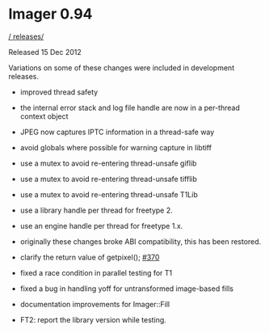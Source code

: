 # Imager 0.94

[ / ](..) [releases/](./)

Released 15 Dec 2012

Variations on some of these changes were included in development releases.

- improved thread safety

- the internal error stack and log file handle are now in a per-thread context object

- JPEG now captures IPTC information in a thread-safe way

- avoid globals where possible for warning capture in libtiff

- use a mutex to avoid re-entering thread-unsafe giflib

- use a mutex to avoid re-entering thread-unsafe tifflib

- use a mutex to avoid re-entering thread-unsafe T1Lib

- use a library handle per thread for freetype 2.

- use an engine handle per thread for freetype 1.x.

- originally these changes broke ABI compatibility, this has been restored.

- clarify the return value of getpixel(); [#370](https://github.com/tonycoz/imager/issues/370)

- fixed a race condition in parallel testing for T1

- fixed a bug in handling yoff for untransformed image-based fills

- documentation improvements for Imager::Fill

- FT2: report the library version while testing.